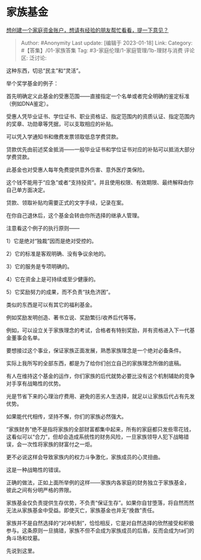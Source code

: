 # 家族基金
[想创建一个家庭资金账户，想请有经验的朋友帮忙看看，提一下意见？](https://www.zhihu.com/question/579248011/answer/2849908199)

> Author: #Anonymity
> Last update: [编辑于 2023-01-18]
> Link:
> Category: #【答集】/01-家族答集
> Tag: #3-家庭伦理/1-家庭管理/1b-理财与消费
> 评论区:
> 泛讨论:

这种东西，切忌“民主”和“灵活”。

举个奖学基金的例子：

首先明确定义此基金的受惠范围——直接指定一个名单或者完全明确的鉴定标准（例如DNA鉴定）。

受惠人凭毕业证书、学位证书、职业资格证、指定范围内的资质认证、指定范围内的奖章、功勋章等凭据，可以支取相应的补贴。

可以凭入学通知书和缴费发票领取低息学费贷款。

贷款优先由前述奖金抵消——一般毕业证书和学位证书对应的补贴可以抵消大部分学费贷款。

此基金也对受惠人每年免费提供意外伤害、意外医疗类保险。

这个钱不能用于“应急”或者“支持投资”。并且使用权限、有效期限、最终解释由你自己单方面决定。

贷款、领取补贴均需要正式的文字手续，记录在案。

在你自己退休后，这个基金会转由你所选择的继承人管理。

注意看这个例子的执行原则——

1）它是绝对“独裁”因而是绝对受控的。

2）它的标准是客观明确、没有争议余地的。

3）它的服务是专项明确的。

4）它在资金上是可持续或至少健康的。

5）它奖励努力的成果，而不负责“扶危济困”。

类似的东西是可以有其它的福利基金。

例如奖励发明创造、著书立说、奖励繁衍/收养后代等等。

例如，可以设立关于家族理念的考试，合格者有特别奖励，并有资格进入下一代基金董事会名单。

要想接过这个事业，保证家族正面发展，熟悉家族理念是一个绝对必备条件。

实际上我所写的全部东西，都是为了给你们创立自己的家族理念所做的底稿。

有人在维持这个基金的运作，你们家族的后代就势必要比没有这个机制辅助的竞争对手享有战略性的优势。

光是节省下来的心理治疗费用、避免的恶劣人生选择，就足以让家族后代占有先发优势。

如果能代代相传，坚持不懈，你们的家族必然强大。

“家族财务”绝不是指将家族的全部财富都集中起来，所有的家庭都只发些零花钱，这看似可以“合力”，但却会造成系统性的财务风险，一旦家族领导人犯下战略错误，会一次性将家族的财富付之一炬。

更不必说这样会导致家族内的权力斗争激化，家族成员的心灵扭曲。

这是一种战略性的错误。

正确的做法，正如上面所举例的这样——家族内各家庭的财务独立于家族基金， 彼此之间有分明严格的界限。

家族基金仅负责提供生存优势，不负责“保证生存”。如果你自甘堕落，将自然而然无法从家族基金中受益。即使灭亡，家族基金也并无“挽救”责任。

家族并不是自然选择的“对冲机制”，恰恰相反，它是对自然选择的欣然接受和积极参与。这条原则一旦搞错，家族不但不会成为家族成员的后盾，反而会成为ta们的角斗场和坟墓。

先说到这里。
